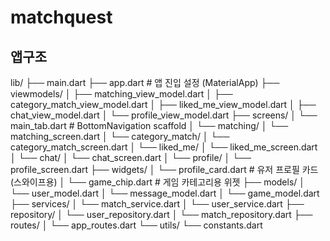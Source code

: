 # matchquest


## 앱구조

lib/
├── main.dart
├── app.dart                       # 앱 진입 설정 (MaterialApp)
├── viewmodels/
│   ├── matching_view_model.dart
│   ├── category_match_view_model.dart
│   ├── liked_me_view_model.dart
│   ├── chat_view_model.dart
│   └── profile_view_model.dart
├── screens/
│   └── main_tab.dart             # BottomNavigation scaffold
│   └── matching/
│       └── matching_screen.dart
│   └── category_match/
│       └── category_match_screen.dart
│   └── liked_me/
│       └── liked_me_screen.dart
│   └── chat/
│       └── chat_screen.dart
│   └── profile/
│       └── profile_screen.dart
├── widgets/
│   └── profile_card.dart         # 유저 프로필 카드 (스와이프용)
│   └── game_chip.dart            # 게임 카테고리용 위젯
├── models/
│   └── user_model.dart
│   └── message_model.dart
│   └── game_model.dart
├── services/
│   └── match_service.dart
│   └── user_service.dart
├── repository/
│   └── user_repository.dart
│   └── match_repository.dart
├── routes/
│   └── app_routes.dart
└── utils/
└── constants.dart
